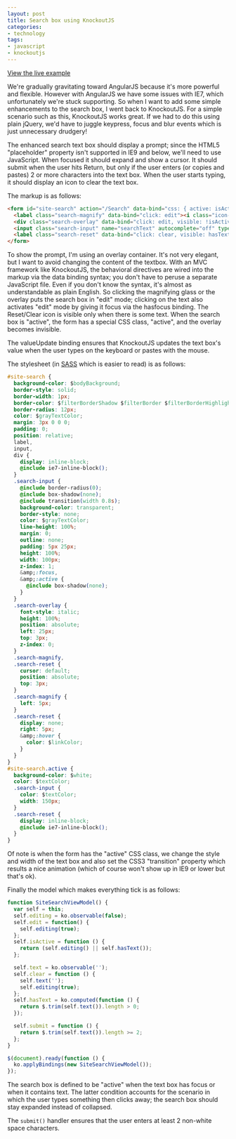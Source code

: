 ```yaml
---
layout: post
title: Search box using KnockoutJS
categories:
- technology
tags:
- javascript
- knockoutjs
---
```

[View the live example](http://jsfiddle.net/dinhyen/GaDJD)

We're gradually gravitating toward AngularJS because it's more powerful and flexible. However with AngularJS we have some issues with IE7, which unfortunately we're stuck supporting. So when I want to add some simple enhancements to the search box, I went back to KnockoutJS.  For a simple scenario such as this, KnockoutJS works great. If we had to do this using plain jQuery, we'd have to juggle keypress, focus and blur events which is just unnecessary drudgery!

The enhanced search text box should display a prompt; since the HTML5 "placeholder" property isn't supported in IE9 and below, we'll need to use JavaScript. When focused it should expand and show a cursor. It should submit when the user hits Return, but only if the user enters (or copies and pastes) 2 or more characters into the text box. When the user starts typing, it should display an icon to clear the text box.

The markup is as follows:

``` html
<form id="site-search" action="/Search" data-bind="css: { active: isActive() }, submit: submit">
  <label class="search-magnify" data-bind="click: edit"><i class="icon-search"></i></label>
  <div class="search-overlay" data-bind="click: edit, visible: !isActive()">Search site...</div>
  <input class="search-input" name="searchText" autocomplete="off" type="text" data-bind="hasfocus: editing, value: text, valueUpdate: ['afterkeydown','propertychange','input']" />
  <label class="search-reset" data-bind="click: clear, visible: hasText()"><i class="icon-remove-sign"></i></label>
</form>
```

To show the prompt, I'm using an overlay container.  It's not very elegant, but I want to avoid changing the content of the textbox. With an MVC framework like KnockoutJS, the behavioral directives are wired into the markup via the data binding syntax; you don't have to peruse a separate JavaScript file. Even if you don't know the syntax, it's almost as understandable as plain English.  So clicking the magnifying glass or the overlay puts the search box in "edit" mode; clicking on the text also activates "edit" mode by giving it focus via the hasfocus binding.  The Reset/Clear icon is visible only when there is some text. When the search box is "active", the form has a special CSS class, "active", and the overlay becomes invisible.

The valueUpdate binding ensures that KnockoutJS updates the text box's value when the user types on the keyboard or pastes with the mouse.

The stylesheet (in [SASS](http://sass-lang.com) which is easier to read) is as follows:

``` css
#site-search {
  background-color: $bodyBackground;
  border-style: solid;
  border-width: 1px;
  border-color: $filterBorderShadow $filterBorder $filterBorderHighlight $filterBorder;
  border-radius: 12px;
  color: $grayTextColor;
  margin: 3px 0 0 0;
  padding: 0;
  position: relative;
  label,
  input,
  div {
    display: inline-block;
    @include ie7-inline-block();
  }
  .search-input {
    @include border-radius(0);
    @include box-shadow(none);
    @include transition(width 0.8s);
    background-color: transparent;
    border-style: none;
    color: $grayTextColor;
    line-height: 100%;
    margin: 0;
    outline: none;
    padding: 5px 25px;
    height: 100%;
    width: 100px;
    z-index: 1;
    &amp;:focus,
    &amp;:active {
      @include box-shadow(none);
    }
  }
  .search-overlay {
    font-style: italic;
    height: 100%;
    position: absolute;
    left: 25px;
    top: 3px;
    z-index: 0;
  }
  .search-magnify,
  .search-reset {
    cursor: default;
    position: absolute;
    top: 3px;
  }
  .search-magnify {
    left: 5px;
  }
  .search-reset {
    display: none;
    right: 5px;
    &amp;:hover {
      color: $linkColor;
    }
  }
}
#site-search.active {
  background-color: $white;
  color: $textColor;
  .search-input {
    color: $textColor;
    width: 150px;
  }
  .search-reset {
    display: inline-block;
    @include ie7-inline-block();
  }
}
```

Of note is when the form has the "active" CSS class, we change the style and width of the text box and also set the CSS3 "transition" property which results a nice animation (which of course won't show up in IE9 or lower but that's ok).

Finally the model which makes everything tick is as follows:

``` javascript
function SiteSearchViewModel() {
  var self = this;
  self.editing = ko.observable(false);
  self.edit = function() {
    self.editing(true);
  };
  self.isActive = function () {
    return (self.editing() || self.hasText());
  };

  self.text = ko.observable('');
  self.clear = function () {
    self.text('');
    self.editing(true);
  };
  self.hasText = ko.computed(function () {
    return $.trim(self.text()).length > 0;
  });

  self.submit = function () {
    return $.trim(self.text()).length >= 2;
  };
}

$(document).ready(function () {
  ko.applyBindings(new SiteSearchViewModel());
});
```

The search box is defined to be "active" when the text box has focus or when it contains text. The latter condition accounts for the scenario in which the user types something then clicks away; the search box should stay expanded instead of collapsed.

The `submit()` handler ensures that the user enters at least 2 non-white space characters.
